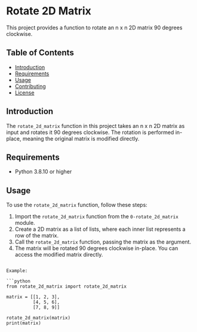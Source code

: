 # Rotate 2D Matrix

This project provides a function to rotate an n x n 2D matrix 90 degrees clockwise.

## Table of Contents

- [Introduction](#introduction)
- [Requirements](#requirements)
- [Usage](#usage)
- [Contributing](#contributing)
- [License](#license)

## Introduction

The `rotate_2d_matrix` function in this project takes an n x n 2D matrix as input and rotates it 90 degrees clockwise. The rotation is performed in-place, meaning the original matrix is modified directly.

## Requirements

- Python 3.8.10 or higher

## Usage

To use the `rotate_2d_matrix` function, follow these steps:

1. Import the `rotate_2d_matrix` function from the `0-rotate_2d_matrix` module.
2. Create a 2D matrix as a list of lists, where each inner list represents a row of the matrix.
3. Call the `rotate_2d_matrix` function, passing the matrix as the argument.
4. The matrix will be rotated 90 degrees clockwise in-place. You can access the modified matrix directly.

```

Example:

```python
from rotate_2d_matrix import rotate_2d_matrix

matrix = [[1, 2, 3],
          [4, 5, 6],
          [7, 8, 9]]

rotate_2d_matrix(matrix)
print(matrix)

```
